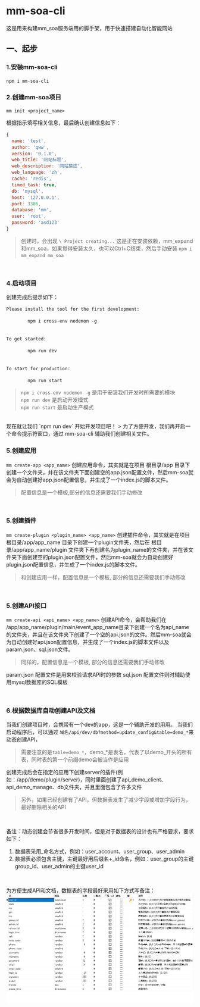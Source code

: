 # mm-soa-cli
 这是用来构建mm_soa服务端用的脚手架，用于快速搭建自动化智能网站

## 一、起步
### 1.安装mm-soa-cli
`npm i mm-soa-cli`
<br/>

### 2.创建mm-soa项目
`mm init <project_name>`

根据指示填写相关信息，最后确认创建信息如下：
<br/>

```javascript
{
  name: 'test',
  author: 'qww',
  version: '0.1.0',
  web_title: '网站标题',
  web_description: '网站描述',
  web_language: 'zh',
  cache: 'redis',
  timed_task: true,
  db: 'mysql',
  host: '127.0.0.1',
  port: 3306,
  database: 'mm',
  user: 'root',
  password: 'asd123'
}
```
> 创建时，会出现
`\ Project creating...`
这是正在安装依赖，mm_expand和mm_soa，如果觉得安装太久，也可以Ctrl+C结束，然后手动安装
`npm i mm_expand mm_soa`

<br/>


### 4.启动项目
创建完成后提示如下：
```shell
Please install the tool for the first development:

        npm i cross-env nodemon -g


To get started:

        npm run dev


To start for production:

        npm run start
```
> `npm i cross-env nodemon -g` 是用于安装我们开发时所需要的模块 <br/>
`npm run dev` 是启动开发模式 <br/>
`npm run start` 是启动生产模式 <br/>

<br/>
现在就让我们 `npm run dev` 开始开发项目吧！
> 为了方便开发，我们再开启一个命令提示符窗口，通过 mm-soa-cli 辅助我们创建相关文件。

<br/>

### 5.创建应用
`mm create-app <app_name>`
创建应用命令，其实就是在项目 根目录/app 目录下创建一个文件夹，并在该文件夹下面创建空的app.json配置文件，然后mm-soa就会为自动创建好app.json配置信息，并生成了一个index.js的脚本文件。
> 配置信息是一个模板,部分的信息还需要我们手动修改

<br/>

### 5.创建插件
`mm create-plugin <plugin_name> <app_name>`
创建插件命令，其实就是在项目 根目录/app/app_name 目录下创建一个plugin文件夹，然后在 根目录/app/app_name/plugin 文件夹下再创建名为plugin_name的文件夹，并在该文件夹下面创建空的plugin.json配置文件，然后mm-soa就会为自动创建好plugin.json配置信息，并生成了一个index.js的脚本文件。
> 和创建应用一样，配置信息是一个模板, 部分的信息还需要我们手动修改

<br/>

### 5.创建API接口
`mm create-api <api_name> <app_name>`
创建API命令，会帮助我们在 /app/app_name/plugin/main/event_app_name目录下创建一个名为api_name的文件夹，并且在该文件夹下创建了一个空的api.json的文件。然后mm-soa就会为自动创建好api.json配置信息，并生成了一个index.js的脚本文件以及param.json、sql.json文件。
> 同样的，配置信息是一个模板, 部分的信息还需要我们手动修改

param.json 配置文件是用来校验请求API时的参数
sql.json 配置文件则时辅助使用mysql数据库的SQL模板

<br/>


### 6.根据数据库自动创建API及文档
当我们创建项目时，会携带有一个dev的app，这是一个辅助开发的用用。
当我们启动程序后，可以通过 `域名/api/dev/db?method=update_config&table=demo_*`来动态创建API，
> 需要注意的是`table=demo_*`，demo_*是表名，代表了以demo_开头的所有表，同时表的第一个前缀demo会被当作是应用

创建完成后会在指定的应用下创建server的插件(例如：/app/demo/plugin/server)，同时里面创建了api_demo_client、api_demo_manage、db文件夹，并且里面包含了许多文件
> 另外，如果已经创建有了API，但数据表发生了减少字段或增加字段行为，最好删除相关的API

<br/>

备注：动态创建会节省很多开发时间，但是对于数据表的设计也有严格要求，要求如下：
1. 数据表采用_命名方式，例如：user_account、user_group、user_admin
2. 数据表必须包含主键，主键最好用后缀名+_id命名，例如：user_group的主键group_id、user_admin的主键user_id

<br/>

为方便生成API和文档，数据表的字段最好采用如下方式写备注：
![](https://github.com/qiuwenwu/mm-soa-cli/blob/main/pic/table.png)

